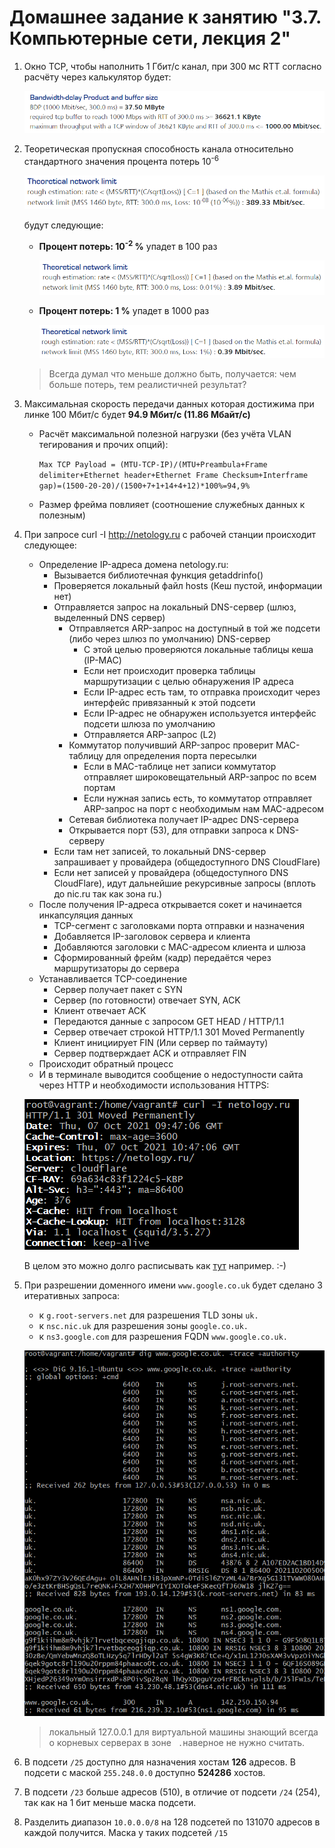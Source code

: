 # Домашнее задание к занятию "3.7. Компьютерные сети, лекция 2"

1. Окно TCP, чтобы наполнить 1 Гбит/с канал, при 300 мс RTT согласно расчёту через калькулятор будет:

   ![Proof1](https://github.com/crursus/devops-netology/blob/main/images/proof-03-sa-07-net-01.png)

1. Теоретическая пропускная способность канала относительно стандартного значения процента потерь 10<sup>-6</sup> 
   
    ![Proof2](https://github.com/crursus/devops-netology/blob/main/images/proof-03-sa-07-net-02.png)
   
   будут следующие:
   * **Процент потерь: 10<sup>-2</sup> %** упадет в 100 раз
   
      ![Proof4](https://github.com/crursus/devops-netology/blob/main/images/proof-03-sa-07-net-04.png)
  
   * **Процент потерь: 1 %** упадет в 1000 раз
   
      ![Proof3](https://github.com/crursus/devops-netology/blob/main/images/proof-03-sa-07-net-03.png)

   > Всегда думал что меньше должно быть, получается: чем больше потерь, тем реалистичней результат?   

1. Максимальная скорость передачи данных которая достижима при линке 100 Мбит/с будет **94.9 Мбит/с (11.86 Мбайт/с)**
   * Расчёт максимальной полезной нагрузки (без учёта VLAN тегирования и прочих опций):
     
      `Мах TCP Payload = (MTU-TCP-IP)/(MTU+Preambula+Frame delimiter+Ethernet header+Ethernet Frame Checksum+Interframe gap)=(1500-20-20)/(1500+7+1+14+4+12)*100%=94,9%`
     
   * Размер фрейма повлияет (соотношение служебных данных к полезным)

1. При запросе curl -I http://netology.ru с рабочей станции происходит следующее:
   * Определение IP-адреса домена netology.ru:
      * Вызывается библиотечная функция getaddrinfo()
      * Проверяется локальный файл hosts (Кеш пустой, информации нет)
      * Отправляется запрос на локальный DNS-сервер (шлюз, выделенный DNS сервер)
        * Отправляется ARP-запрос на доступный в той же подсети (либо через шлюз по умолчанию) DNS-сервер
          * С этой целью проверяются локальные таблицы кеша (IP-MAC)
          * Если нет происходит проверка таблицы маршрутизации с целью обнаружения IP адреса
          * Если IP-адрес есть там, то отправка происходит через интерфейс привязанный к этой подсети
          * Если IP-адрес не обнаружен используется интерфейс подсети шлюза по умолчанию
          * Отправляется ARP-запрос (L2)
        * Коммутатор получивший ARP-запрос проверит MAC-таблицу для определения порта пересылки
          * Если в MAC-таблице нет записи коммутатор отправляет широковещательный ARP-запрос по всем портам
          * Если нужная запись есть, то коммутатор отправляет ARP-запрос на порт с необходимым нам MAC-адресом
        * Сетевая библиотека получает IP-адрес DNS-сервера
        * Открывается порт (53), для отправки запроса к DNS-серверу
      * Если там нет записей, то локальный DNS-сервер запрашивает у провайдера (общедоступного DNS CloudFlare)
      * Если нет записей у провайдера (общедоступного DNS CloudFlare), идут дальнейшие рекурсивные запросы (вплоть до nic.ru так как зона ru.)
   * После получения IP-адреса открывается сокет и начинается инкапсуляция данных
     * TCP-сегмент с заголовками порта отправки и назначения
     * Добавляется IP-заголовок сервера и клиента
     * Добавляются заголовки с MAC-адресом клиента и шлюза
     * Сформированный фрейм (кадр) передаётся через маршрутизаторы до сервера
   * Устанавливается TCP-соединение 
     * Сервер получает пакет с SYN
     * Сервер (по готовности) отвечает SYN, ACK
     * Клиент отвечает ACK
     * Передаются данные с запросом GET HEAD / HTTP/1.1
     * Сервер отвечает строкой HTTP/1.1 301 Moved Permanently
     * Клиент инициирует FIN (Или сервер по таймауту)
     * Сервер подтверждает ACK и отправляет FIN
   * Происходит обратный процесс
   * И в терминале выводится сообщение о недоступности сайта через HTTP и необходимости использования HTTPS:
   
   ![Proof5](https://github.com/crursus/devops-netology/blob/main/images/proof-03-sa-07-net-05.png)  
 
   В целом это можно долго расписывать как [тут](https://github.com/alex/what-happens-when) например. :-)
1. При разрешении доменного имени `www.google.co.uk` будет сделано 3 итеративных запроса:
   
    * к `g.root-servers.net` для разрешения TLD зоны `uk.`
    * к `nsc.nic.uk` для разрешения зоны `google.co.uk.`
    * к `ns3.google.com` для разрешения FQDN `www.google.co.uk.`

    ![Proof6](https://github.com/crursus/devops-netology/blob/main/images/proof-03-sa-07-net-06.png)
    > локальный 127.0.0.1 для виртуальной машины знающий всегда о корневых серверах в зоне ` .`наверное не нужно считать.
1. В подсети `/25` доступно для назначения хостам **126** адресов. В подсети с маской `255.248.0.0` доступно **524286** хостов.

1. В подсети `/23` больше адресов (510), в отличие от подсети `/24` (254), так как на 1 бит меньше маска подсети.

1. Разделить диапазон `10.0.0.0/8` на 128 подсетей по 131070 адресов в каждой получится. Маска у таких подсетей `/15`
